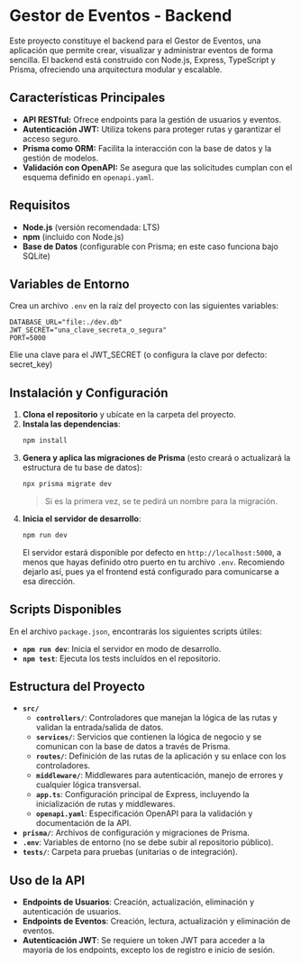 
# Gestor de Eventos - Backend

Este proyecto constituye el backend para el Gestor de Eventos, una aplicación que permite crear, visualizar y administrar eventos de forma sencilla. El backend está construido con Node.js, Express, TypeScript y Prisma, ofreciendo una arquitectura modular y escalable.

## Características Principales

- **API RESTful:** Ofrece endpoints para la gestión de usuarios y eventos.
- **Autenticación JWT:** Utiliza tokens para proteger rutas y garantizar el acceso seguro.
- **Prisma como ORM:** Facilita la interacción con la base de datos y la gestión de modelos.
- **Validación con OpenAPI:** Se asegura que las solicitudes cumplan con el esquema definido en `openapi.yaml`.

## Requisitos

- **Node.js** (versión recomendada: LTS)
- **npm** (incluido con Node.js)
- **Base de Datos** (configurable con Prisma; en este caso funciona bajo SQLite)

## Variables de Entorno

Crea un archivo `.env` en la raíz del proyecto con las siguientes variables:

```
DATABASE_URL="file:./dev.db"
JWT_SECRET="una_clave_secreta_o_segura"
PORT=5000
```
Elie una clave para el JWT_SECRET (o configura la clave por defecto: secret_key)

## Instalación y Configuración

1. **Clona el repositorio** y ubícate en la carpeta del proyecto.
2. **Instala las dependencias**:
   ```bash
   npm install
   ```
3. **Genera y aplica las migraciones de Prisma** (esto creará o actualizará la estructura de tu base de datos):
   ```bash
   npx prisma migrate dev
   ```
   > Si es la primera vez, se te pedirá un nombre para la migración. 
4. **Inicia el servidor de desarrollo**:
   ```bash
   npm run dev
   ```
   El servidor estará disponible por defecto en `http://localhost:5000`, a menos que hayas definido otro puerto en tu archivo `.env`. Recomiendo dejarlo así, pues ya el frontend está configurado para comunicarse a esa dirección.

## Scripts Disponibles

En el archivo `package.json`, encontrarás los siguientes scripts útiles:

- **`npm run dev`**: Inicia el servidor en modo de desarrollo.
- **`npm test`**: Ejecuta los tests incluídos en el repositorio.

## Estructura del Proyecto

- **`src/`**  
  - **`controllers/`**: Controladores que manejan la lógica de las rutas y validan la entrada/salida de datos.  
  - **`services/`**: Servicios que contienen la lógica de negocio y se comunican con la base de datos a través de Prisma.  
  - **`routes/`**: Definición de las rutas de la aplicación y su enlace con los controladores.  
  - **`middleware/`**: Middlewares para autenticación, manejo de errores y cualquier lógica transversal.  
  - **`app.ts`**: Configuración principal de Express, incluyendo la inicialización de rutas y middlewares.  
  - **`openapi.yaml`**: Especificación OpenAPI para la validación y documentación de la API.
- **`prisma/`**: Archivos de configuración y migraciones de Prisma.
- **`.env`**: Variables de entorno (no se debe subir al repositorio público).
- **`tests/`**: Carpeta para pruebas (unitarias o de integración).

## Uso de la API

- **Endpoints de Usuarios**: Creación, actualización, eliminación y autenticación de usuarios.
- **Endpoints de Eventos**: Creación, lectura, actualización y eliminación de eventos.
- **Autenticación JWT**: Se requiere un token JWT para acceder a la mayoría de los endpoints, excepto los de registro e inicio de sesión.
